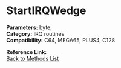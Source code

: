 # StartIRQWedge

**Parameters:** byte;  
**Category:** IRQ routines  
**Compatibility:** C64, MEGA65, PLUS4, C128  

**Reference Link:**  
[Back to Methods List](../../SUMMARY.md)
